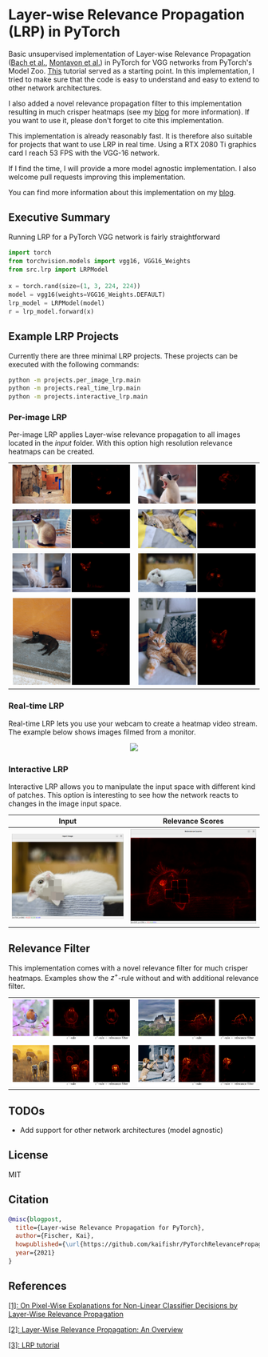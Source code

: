 # Layer-wise Relevance Propagation (LRP) in PyTorch

Basic unsupervised implementation of Layer-wise Relevance Propagation ([Bach et al.][bach2015], 
[Montavon et al.][montavon2019]) in PyTorch for VGG networks from PyTorch's Model Zoo. 
[This][montavon_gitlab] tutorial served as a starting point. 
In this implementation, I tried to make sure that the code is easy to understand and easy to extend to other 
network architectures.

I also added a novel relevance propagation filter to this implementation resulting in much crisper heatmaps 
(see my [blog][blog] for more information). 
If you want to use it, please don't forget to cite this implementation.

This implementation is already reasonably fast. 
It is therefore also suitable for projects that want to use LRP in real time.
Using a RTX 2080 Ti graphics card I reach 53 FPS with the VGG-16 network.

If I find the time, I will provide a more model agnostic implementation. 
I also welcome pull requests improving this implementation.

You can find more information about this implementation on my [blog](https://kaifishr.github.io/).

## Executive Summary

Running LRP for a PyTorch VGG network is fairly straightforward

```python
import torch
from torchvision.models import vgg16, VGG16_Weights
from src.lrp import LRPModel

x = torch.rand(size=(1, 3, 224, 224))
model = vgg16(weights=VGG16_Weights.DEFAULT)
lrp_model = LRPModel(model)
r = lrp_model.forward(x)
```

## Example LRP Projects

Currently there are three minimal LRP projects. These projects can be executed with the following commands:

```bash
python -m projects.per_image_lrp.main
python -m projects.real_time_lrp.main
python -m projects.interactive_lrp.main
```

### Per-image LRP

Per-image LRP applies Layer-wise relevance propagation to all images located in the *input* folder. With this option high resolution relevance heatmaps can be created.

|||
|:---:|:---:|
|![](./docs/per_image_lrp/example_1.png)|![](./docs/per_image_lrp/example_2.png)|
|![](./docs/per_image_lrp/example_3.png)|![](./docs/per_image_lrp/example_4.png)|
|![](./docs/per_image_lrp/example_5.png)|![](./docs/per_image_lrp/example_6.png)|
|![](./docs/per_image_lrp/example_7.png)|![](./docs/per_image_lrp/example_8.png)|

### Real-time LRP

Real-time LRP lets you use your webcam to create a heatmap video stream. The example below shows images filmed from a monitor.

<p align="center">
    <img src="./docs/real_time_lrp/output.gif" height="480">
</p>

### Interactive LRP

Interactive LRP allows you to manipulate the input space with different kind of patches. This option is interesting to see how the network reacts to changes in the image input space.

| Input | Relevance Scores |
|:---:|:---:|
|![](./docs/interactive_lrp/input.png)|![](./docs/interactive_lrp/relevance_scores.png)|


## Relevance Filter

This implementation comes with a novel relevance filter for much crisper heatmaps. Examples show the $z^+$-rule without and with additional relevance filter.

| | |
|:---:|:---:|
|![](./docs/relevance_filter/example_1.png)|![](./docs/relevance_filter/example_2.png)|
|![](./docs/relevance_filter/example_3.png)|![](./docs/relevance_filter/example_4.png)|

## TODOs

- Add support for other network architectures (model agnostic)

## License

MIT

## Citation

```bibtex
@misc{blogpost,
  title={Layer-wise Relevance Propagation for PyTorch},
  author={Fischer, Kai},
  howpublished={\url{https://github.com/kaifishr/PyTorchRelevancePropagation}},
  year={2021}
}
```

## References

[[1]: On Pixel-Wise Explanations for Non-Linear Classifier Decisions by Layer-Wise Relevance Propagation][bach2015]

[[2]: Layer-Wise Relevance Propagation: An Overview][montavon2019]

[[3]: LRP tutorial][montavon_gitlab]

[bach2015]: https://journals.plos.org/plosone/article?id=10.1371/journal.pone.0130140
[montavon2019]: https://link.springer.com/chapter/10.1007%2F978-3-030-28954-6_10
[montavon_gitlab]: https://git.tu-berlin.de/gmontavon/lrp-tutorial
[blog]: https://kaifabi.github.io
